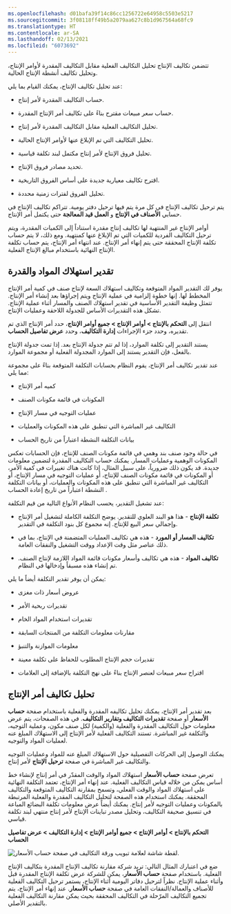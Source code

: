 ```yaml
---
ms.openlocfilehash: d01bafa39f14c86cc1256722e64958c5503e5217
ms.sourcegitcommit: 3f08118ff49b5a2079aa627c8b1d967564a68fc9
ms.translationtype: HT
ms.contentlocale: ar-SA
ms.lasthandoff: 02/13/2021
ms.locfileid: "6073692"
---
```

تتضمن تكاليف الإنتاج تحليل التكاليف الفعلية مقابل التكاليف المقدرة لأوامر الإنتاج، وتحليل تكاليف أنشطة الإنتاج الحالية.

عند تحليل تكاليف الإنتاج، يمكنك القيام بما يلي:

-   حساب التكاليف المقدرة لأمر إنتاج.

-   حساب سعر مبيعات مقترح بناءً على تكاليف أمر الإنتاج المقدرة.

-   تحليل التكاليف الفعلية مقابل التكاليف المقدرة لأمر إنتاج.

-   تحليل التكاليف التي تم الإبلاغ عنها لأوامر الإنتاج الحالية.

-   تحليل فروق الإنتاج لأمر إنتاج مكتمل لبند تكلفة قياسية.

-   تحديد مصادر فروق الإنتاج.

-   اقترح تكاليف معيارية جديدة على أساس الفروق التاريخية.

-   تحليل الفروق لفترات زمنية محددة.

يتم ترحيل تكاليف الإنتاج في كل مرة يتم فيها ترحيل دفتر يومية. تتراكم تكاليف الإنتاج في حسابي **الأصناف في الإنتاج** و **العمل قيد المعالجة** حتى يكتمل أمر الإنتاج.

أوامر الإنتاج غير المنتهية لها تكاليف إنتاج مقدرة استناداً إلى الكميات المقدرة، ويتم ترحيل التكاليف الفردية للكميات التي تم الإبلاغ عنها كمنتهية. ومع ذلك، لا يتم حساب تكلفة الإنتاج المحققة حتى يتم إنهاء أمر الإنتاج. عند انتهاء أمر الإنتاج، يتم حساب تكلفة الإنتاج النهائية باستخدام مبالغ الإنتاج الفعلية.

## <a name="estimate-material-and-capacity-consumption"></a>تقدير استهلاك المواد والقدرة

يوفر لك التقدير المواد المتوقعة وتكاليف استهلاك السعة لإنتاج صنف في كمية أمر الإنتاج المخطط لها. إنها خطوة إلزامية في عملية الإنتاج ويتم إجراؤها بعد إنشاء أمر الإنتاج. تتمثل وظيفة التقدير الأساسية في تقدير استهلاك الصنف والمسار أثناء عملية الإنتاج. تشكل هذه التقديرات الأساس للجدولة اللاحقة وعمليات الإنتاج.

انتقل إلى **التحكم بالإنتاج > أوامر الإنتاج > جميع أوامر الإنتاج**، حدد أمر الإنتاج الذي تم تقديره، وحدد جزء الإجراءات **إدارة التكاليف**، وحدد **عرض تفاصيل الحساب**.

يستند التقدير إلى تكلفة الموارد، إذا لم تتم جدولة الإنتاج بعد. إذا تمت جدولة الإنتاج بالفعل، فإن التقدير يستند إلى الموارد المجدولة الفعلية أو مجموعة الموارد. 

عند تقدير تكاليف أمر الإنتاج، يقوم النظام بحسابات التكلفة المتوقعة بناءً على مجموعة مما يلي:

-   كميه أمر الإنتاج

-   المكونات في قائمة مكونات الصنف

-   عمليات التوجيه في مسار الإنتاج

-   التكاليف غير المباشرة التي تنطبق على هذه المكونات والعمليات

-   بيانات التكلفة النشطة اعتباراً من تاريخ الحساب

في حالة وجود صنف بند وهمي في قائمة مكونات الصنف للإنتاج، فإن الحسابات تعكس المكونات الوهمية وعمليات المسار. يمكنك حساب التكاليف المقدرة لتضمين معلومات جديدة. قد يكون ذلك ضرورياً، على سبيل المثال، إذا كانت هناك تغييرات في كمية الأمر، أو المكونات في قائمة مكونات الصنف للإنتاج، أو عمليات التوجيه في مسار الإنتاج، أو التكاليف غير المباشرة التي تنطبق على هذه المكونات والعمليات، أو بيانات التكلفة النشطة اعتباراً من تاريخ إعادة الحساب .

عند تشغيل التقدير، يحسب النظام الأنواع التالية من قيم التكلفة:

-   **تكلفة الإنتاج** - هذا هو البند العلوي للتقدير. يوضح التكلفة الكاملة لتشغيل أمر الإنتاج وإجمالي سعر البيع للإنتاج. إنه مجموع كل بنود التكلفة في التقدير.

-   **تكاليف المسار أو المورد** - هذه هي تكاليف العمليات المتضمنة في الإنتاج، بما في ذلك عناصر مثل وقت الإعداد ووقت التشغيل والنفقات العامة.

-   **تكاليف المواد** - هذه هي تكاليف وأسعار مكونات قائمة المواد اللازمة لإنتاج الصنف. تم إنشاء هذه مسبقاً وإدخالها في النظام.


يمكن أن يوفر تقدير التكلفة أيضاً ما يلي:

-   عروض أسعار ذات مغزى

-   تقديرات ربحية الأمر

-   تقديرات استخدام المواد الخام

-   مقارنات معلومات التكلفة من المنتجات السابقة

-   معلومات الموازنة والتنبؤ

-   تقديرات حجم الإنتاج المطلوب للحفاظ على تكلفة معينة

-   اقتراح سعر مبيعات لعنصر الإنتاج بناءً على نهج التكلفة بالإضافة إلى العلامات

## <a name="analyzing-production-order-costs"></a>تحليل تكاليف أمر الإنتاج

بعد تقدير أمر الإنتاج، يمكنك تحليل تكاليفه المقدرة والفعلية باستخدام صفحة **حساب الأسعار** أو صفحة **تقديرات التكاليف وتقارير التكاليف**. في هذه الصفحات، يتم عرض معلومات حول التكاليف المقدرة والفعلية (والكمية) لكل صنف مكون، وعملية التوجيه، والتكلفة غير المباشرة. تستند التكاليف الفعلية لأمر الإنتاج إلى الاستهلاك المبلغ عنه لعمليات المواد والتوجيه.

يمكنك الوصول إلى الحركات التفصيلية حول الاستهلاك المبلغ عنه للمواد وعمليات التوجيه والتكاليف غير المباشرة في صفحة **ترحيل الإنتاج** لأمر إنتاج.

تعرض صفحة **حساب الأسعار** استهلاك المواد والوقت المقدّر في أمر إنتاج لإنشاء خط أساس يمكن من خلاله قياس التكاليف الفعلية. عند إنهاء أمر الإنتاج، تعتمد التكلفة النهائية على استهلاك المواد والوقت الفعلي، وتسمح بمقارنة التكاليف المتوقعة والتكاليف المحققة. يمكنك استخدام هذه الصفحة لتحليل التكاليف المقدرة والفعلية المرتبطة بالمكونات وعمليات التوجيه لأمر إنتاج. يمكنك أيضاً عرض معلومات تكلفة البضائع المباعة في تنسيق صحيفة التكاليف، وتحليل مصدر تباينات الإنتاج لأمر إنتاج منتهي لبند تكلفة قياسي.

**التحكم بالإنتاج > أوامر الإنتاج > جميع أوامر الإنتاج > إدارة التكاليف > عرض تفاصيل الحساب**

![لقطة شاشة لعلامة تبويب ورقة التكاليف في صفحة حساب الأسعار.](../media/costing-sheet.png) 



ضع في اعتبارك المثال التالي: تريد شركة مقارنة تكاليف الإنتاج المقدرة بتكاليف الإنتاج الفعلية. باستخدام صفحة **حساب الأسعار**، يمكن للشركة عرض تكلفة الإنتاج المقدرة قبل وأثناء عملية الإنتاج. نظراً لترحيل دفاتر اليومية أثناء الإنتاج، يستمر ترحيل التكاليف الفعلية للأصناف والعمالة/النفقات العامة في صفحة **حساب الأسعار**. عند إنهاء أمر الإنتاج، يتم تجميع التكاليف المرّحلة في التكاليف المحققة بحيث يمكن مقارنة التكاليف الفعلية بالتقدير الأصلي.
